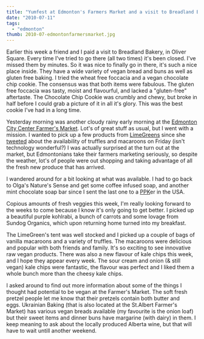 ```yaml
---
title: "Yumfest at Edmonton's Farmers Market and a visit to Breadland Bakery."
date: "2010-07-11"
tags:
  - "edmonton"
thumb: 2010-07-edmontonfarmersmarket.jpg
---
```


Earlier this week a friend and I paid a visit to Breadland Bakery, in Oliver Square. Every time I've tried to go there (all two times) it's been closed. I've missed them by minutes. So it was nice to finally go in there, it's such a nice place inside. They have a wide variety of vegan bread and buns as well as gluten free baking. I tried the wheat free foccacia and a vegan chocolate chip cookie. The consensus was that both items were fabulous. The gluten free foccacia was tasty, moist and flavourful, and lacked a "gluten-free" aftertaste. The Chocolate Chip Cookie was crumbly and chewy, but broke in half before I could grab a picture of it in all it's glory. This was the best cookie I've had in a long time.  

Yesterday morning was another cloudy rainy early morning at the [Edmonton City Center Farmer's Market](http://www.city-market.ca/). Lot's of great stuff as usual, but I went with a mission. I wanted to pick up a few products from [LimeGreens](http://limegreens.com/) since she [tweeted](http://twitter.com/livelimegreens) about the availability of truffles and macaroons on Friday (isn't technology wonderful?) I was actually surprised at the turn out at the market, but Edmontonians take their farmers marketing seriously, so despite the weather, lot's of people were out shopping and taking advantage of all the fresh new produce that has arrived.  

I wandered around for a bit looking at what was available. I had to go back to Olga's Nature's Sense and get some coffee infused soap, and another mint chocolate soap bar since I sent the last one to a [PPK](http://www.theppk.com/)er in the USA.  

Copious amounts of fresh veggies this week, I'm really looking forward to the weeks to come because I know it's only going to get better. I picked up a beautiful purple kohlrabi, a bunch of carrots and some lovage from Sundog Organics, which upon returning home turned into my breakfast.  

The LimeGreen's tent was well stocked and I picked up a couple of bags of vanilla macaroons and a variety of truffles. The macaroons were delicious and popular with both friends and family. It's so exciting to see innovative raw vegan products. There was also a new flavour of kale chips this week, and I hope they appear every week. The sour cream and onion (& still vegan) kale chips were fantastic, the flavour was perfect and I liked them a whole bunch more than the cheesy kale chips.  

I asked around to find out more information about some of the things I thought had potential to be vegan at the Farmer's Market. The soft fresh pretzel people let me know that their pretzels contain both butter and eggs. Ukrainian Baking (that is also located at the St.Albert Farmer's Market) has various vegan breads available (my favourite is the onion loaf) but their sweet items and dinner buns have margarine (with dairy) in them. I keep meaning to ask about the locally produced Alberta wine, but that will have to wait untill another weekend.

